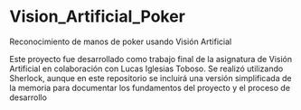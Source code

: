 # Vision_Artificial_Poker
Reconocimiento de manos de poker usando Visión Artificial

Este proyecto fue desarrollado como trabajo final de la asignatura de Visión Artificial en colaboración con Lucas Iglesias Toboso. 
Se realizó utilizando Sherlock, aunque en este repositorio se incluirá una versión simplificada de la memoria para documentar los fundamentos del proyecto y el proceso de desarrollo
